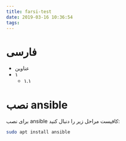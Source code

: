 ```yaml
---
title: farsi-test
date: 2019-03-16 10:36:54
tags:
---
```


# فارسی
- عناوین
 - ۱
   - ۱.۱

# نصب ansible
برای نصب ansible کافیست مراحل زیر را دنبال کنید:

```sh
sudo apt install ansible
```



